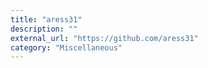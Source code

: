 ```yaml
---
title: "aress31"
description: ""
external_url: "https://github.com/aress31"
category: "Miscellaneous"
---
```

